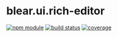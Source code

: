 # blear.ui.rich-editor

[![npm module][npm-img]][npm-url]
[![build status][travis-img]][travis-url]
[![coverage][coveralls-img]][coveralls-url]

[travis-img]: https://img.shields.io/travis/blearjs/blear.ui.rich-editor/master.svg?style=flat-square
[travis-url]: https://travis-ci.org/blearjs/blear.ui.rich-editor

[npm-img]: https://img.shields.io/npm/v/blear.ui.rich-editor.svg?style=flat-square
[npm-url]: https://www.npmjs.com/package/blear.ui.rich-editor

[coveralls-img]: https://img.shields.io/coveralls/blearjs/blear.ui.rich-editor/master.svg?style=flat-square
[coveralls-url]: https://coveralls.io/github/blearjs/blear.ui.rich-editor?branch=master

